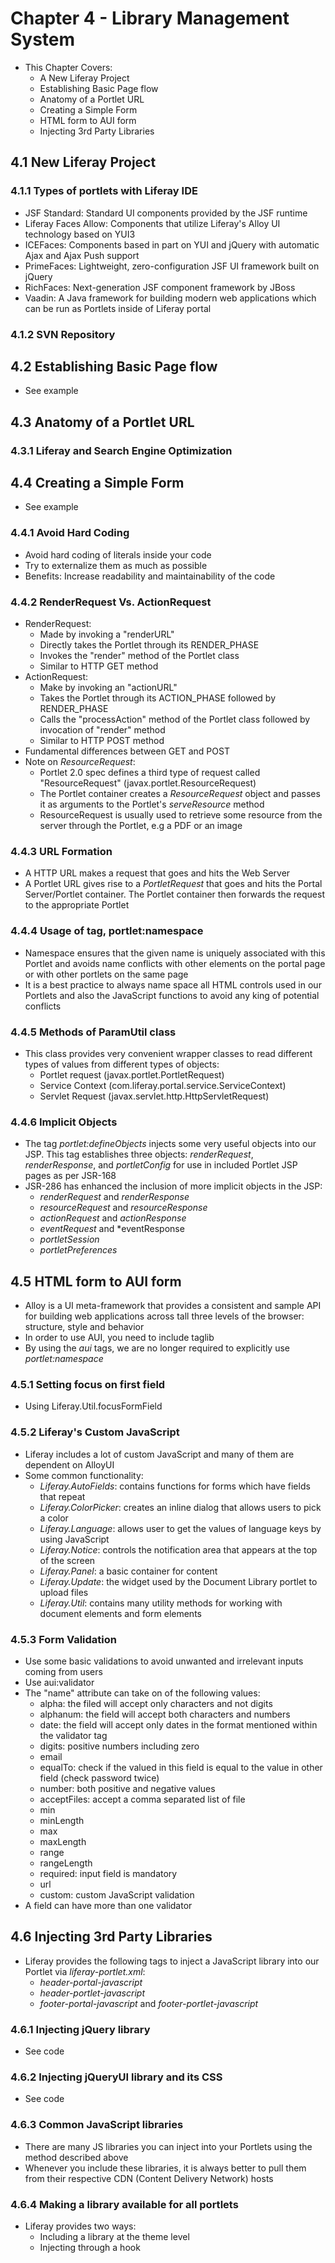 # Chapter 4 - Library Management System 
* This Chapter Covers:
    * A New Liferay Project 
    * Establishing Basic Page flow 
    * Anatomy of a Portlet URL 
    * Creating a Simple Form
    * HTML form to AUI form
    * Injecting 3rd Party Libraries

## 4.1 New Liferay Project

### 4.1.1 Types of portlets with Liferay IDE
* JSF Standard: Standard UI components provided by the JSF runtime
* Liferay Faces Allow: Components that utilize Liferay's Alloy UI technology based on YUI3
* ICEFaces: Components based in part on YUI and jQuery with automatic Ajax and Ajax Push support
* PrimeFaces: Lightweight, zero-configuration JSF UI framework built on jQuery
* RichFaces: Next-generation JSF component framework by JBoss
* Vaadin: A Java framework for building modern web applications which can be run as Portlets inside of Liferay portal

### 4.1.2 SVN Repository

## 4.2 Establishing Basic Page flow
* See example

## 4.3 Anatomy of a Portlet URL

### 4.3.1 Liferay and Search Engine Optimization

## 4.4 Creating a Simple Form
* See example

### 4.4.1 Avoid Hard Coding
* Avoid hard coding of literals inside your code
* Try to externalize them as much as possible
* Benefits: Increase readability and maintainability of the code

### 4.4.2 RenderRequest Vs. ActionRequest
* RenderRequest:
    * Made by invoking a "renderURL"
    * Directly takes the Portlet through its RENDER_PHASE
    * Invokes the "render" method of the Portlet class
    * Similar to HTTP GET method
* ActionRequest:
    * Make by invoking an "actionURL"
    * Takes the Portlet through its ACTION_PHASE followed by RENDER_PHASE
    * Calls the "processAction" method of the Portlet class followed by invocation of "render" method
    * Similar to HTTP POST method
* Fundamental differences between GET and POST
* Note on *ResourceRequest*:
    * Portlet 2.0 spec defines a third type of request called "ResourceRequest" (javax.portlet.ResourceRequest)
    * The Portlet container creates a *ResourceRequest* object and passes it as arguments to the Portlet's *serveResource* method
    * ResourceRequest is usually used to retrieve some resource from the server through the Portlet, e.g a PDF or an image

### 4.4.3 URL Formation
* A HTTP URL makes a request that goes and hits the Web Server 
* A Portlet URL gives rise to a *PortletRequest* that goes and hits the Portal Server/Portlet container. The Portlet container then forwards the request to the appropriate Portlet

### 4.4.4 Usage of tag, portlet:namespace
* Namespace ensures that the given name is uniquely associated with this Portlet and avoids name conflicts with other elements on the portal page or with other portlets on the same page
* It is a best practice to always name space all HTML controls used in our Portlets and also the JavaScript functions to avoid any king of potential conflicts

### 4.4.5 Methods of ParamUtil class
* This class provides very convenient wrapper classes to read different types of values from different types of objects:
    * Portlet request (javax.portlet.PortletRequest)
    * Service Context (com.liferay.portal.service.ServiceContext)
    * Servlet Request (javax.servlet.http.HttpServletRequest)
    
### 4.4.6 Implicit Objects
* The tag *portlet:defineObjects* injects some very useful objects into our JSP. This tag establishes three objects: *renderRequest*, *renderResponse*, and *portletConfig* for use in included Portlet JSP pages as per JSR-168
* JSR-286 has enhanced the inclusion of more implicit objects in the JSP:
    * *renderRequest* and *renderResponse*
    * *resourceRequest* and *resourceResponse*
    * *actionRequest* and *actionResponse*
    * *eventRequest* and *eventResponse
    * *portletSession*
    * *portletPreferences*

## 4.5 HTML form to AUI form
* Alloy is a UI meta-framework that provides a consistent and sample API for building web applications across tall three levels of the browser: structure, style and behavior
* In order to use AUI, you need to include taglib
* By using the *aui* tags, we are no longer required to explicitly use *portlet:namespace*

### 4.5.1 Setting focus on first field
* Using Liferay.Util.focusFormField 

### 4.5.2 Liferay's Custom JavaScript
* Liferay includes a lot of custom JavaScript and many of them are dependent on AlloyUI
* Some common functionality:
    * *Liferay.AutoFields*: contains functions for forms which have fields that repeat
    * *Liferay.ColorPicker*: creates an inline dialog that allows users to pick a color
    * *Liferay.Language*: allows user to get the values of language keys by using JavaScript
    * *Liferay.Notice*: controls the notification area that appears at the top of the screen
    * *Liferay.Panel*: a basic container for content
    * *Liferay.Update*: the widget used by the Document Library portlet to upload files
    * *Liferay.Util*: contains many utility methods for working with document elements and form elements

### 4.5.3 Form Validation
* Use some basic validations to avoid unwanted and irrelevant inputs coming from users   
* Use aui:validator
* The "name" attribute can take on of the following values:
    * alpha: the filed will accept only characters and not digits
    * alphanum: the field will accept both characters and numbers
    * date: the field will accept only dates in the format mentioned within the validator tag
    * digits: positive numbers including zero
    * email
    * equalTo: check if the valued in this field is equal to the value in other field (check password twice)
    * number: both positive and negative values
    * acceptFiles: accept a comma separated list of file
    * min
    * minLength
    * max
    * maxLength
    * range
    * rangeLength
    * required: input field is mandatory
    * url
    * custom: custom JavaScript validation
* A field can have more than one validator    

## 4.6 Injecting 3rd Party Libraries
* Liferay provides the following tags to inject a JavaScript library into our Portlet via *liferay-portlet.xml*:
    * *header-portal-javascript*
    * *header-portlet-javascript*
    * *footer-portal-javascript* and *footer-portlet-javascript*

### 4.6.1 Injecting jQuery library
* See code
   
### 4.6.2 Injecting jQueryUI library and its CSS
* See code

### 4.6.3 Common JavaScript libraries
* There are many JS libraries you can inject into your Portlets using the method described above
* Whenever you include these libraries, it is always better to pull them from their respective CDN (Content Delivery Network) hosts

### 4.6.4 Making a library available for all portlets
* Liferay provides two ways:
    * Including a library at the theme level
    * Injecting through a hook
